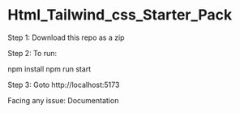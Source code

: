 # Html_Tailwind_css_Starter_Pack
Step 1: Download this repo as a zip

Step 2: To run:

npm install
npm run start

Step 3: Goto http://localhost:5173

Facing any issue: Documentation 

